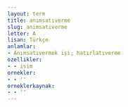 ```yaml
---
layout: term
title: anımsatıverme
slug: animsativerme
letter: A
lisan: Türkçe
anlamlar:
- Anımsatıvermek işi; hatırlatıverme
ozellikler:
- - isim
ornekler:
- - ''
orneklerkaynak:
- - ''
---
```

